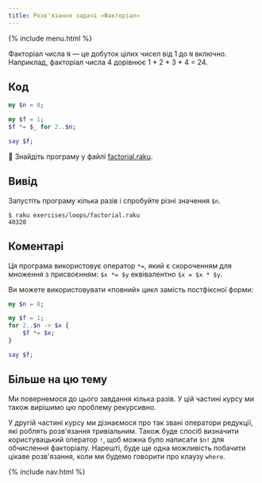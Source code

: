 ```yaml
---
title: Розв'язання задачі «Факторіал»
---
```


{% include menu.html %}

Факторіал числа `N` — це добуток цілих чисел від 1 до `N` включно. Наприклад, факторіал числа 4 дорівнює 1 * 2 * 3 * 4 = 24.

## Код

```raku
my $n = 8;

my $f = 1;
$f *= $_ for 2..$n;

say $f;
```

🦋 Знайдіть програму у файлі [factorial.raku](https://github.com/ash/raku-course/blob/master/exercises/loops/factorial.raku).

## Вивід

Запустіть програму кілька разів і спробуйте різні значення `$n`.

```console
$ raku exercises/loops/factorial.raku
40320
```

## Коментарі

Ця програма використовує оператор `*=`, який є скороченням для множення з присвоєнням: `$x *= $y` еквівалентно `$x = $x * $y`.

Ви можете використовувати «повний» цикл замість постфіксної форми:

```raku
my $n = 8;

my $f = 1;
for 2..$n -> $x {
    $f *= $x;
}

say $f;
```

## Більше на цю тему

Ми повернемося до цього завдання кілька разів. У цій частині курсу ми також вирішимо цю проблему рекурсивно.

У другій частині курсу ми дізнаємося про так звані оператори редукції, які роблять розв'язання тривіальним. Також буде спосіб визначити користувацький оператор `!`, щоб можна було написати `$n!` для обчислення факторіалу. Нарешті, буде ще одна можливість побачити цікаве розв'язання, коли ми будемо говорити про клаузу `where`.

{% include nav.html %}
